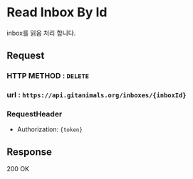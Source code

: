 # Read Inbox By Id

inbox를 읽음 처리 합니다.

## Request
### HTTP METHOD : `DELETE`
### url : `https://api.gitanimals.org/inboxes/{inboxId}`
### RequestHeader
- Authorization: `{token}`

## Response
200 OK
